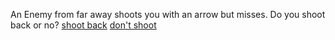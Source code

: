 An Enemy from far away shoots you with an arrow but misses.  Do you shoot back or no?
[shoot back](shoot.md)
[don't shoot](no-shoot.md)
